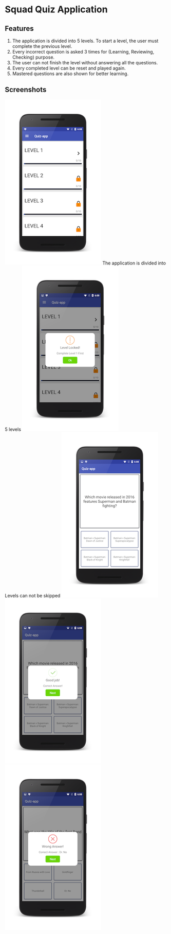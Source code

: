 # Squad Quiz Application

## Features
1. The application is divided into 5 levels. To start a level, the user must complete the previous level.
2. Every incorrect question is asked 3 times for (Learning, Reviewing, Checking) purpose.
3. The user can not finish the level without answering all the questions. 
4. Every completed level can be reset and played again.
5. Mastered questions are also shown for better learning.

## Screenshots

![alt text](ss/main.png "Home Page") 
The application is divided into 5 levels
![alt text](ss/locked.png "Level Locked")  
Levels can not be skipped
![alt text](ss/question.png "Question")         
![alt text](ss/correct.png "Correct")   ![alt text](ss/wrong.png "Wrong")  

